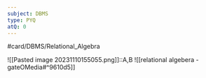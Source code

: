 ```yaml
---
subject: DBMS
type: PYQ
atQ: 0
---
```

#card/DBMS/Relational_Algebra

![[Pasted image 20231110155055.png]]::A,B ![[relational algebera - gateOMedia#^9610d5]] <!--SR:!2023-11-14,4,270-->


